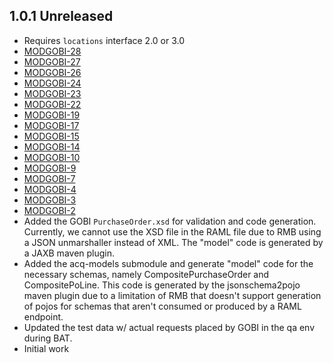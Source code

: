 ## 1.0.1 Unreleased
 * Requires `locations` interface 2.0 or 3.0
 * [MODGOBI-28](https://issues.folio.org/browse/MODGOBI-28)
 * [MODGOBI-27](https://issues.folio.org/browse/MODGOBI-27)
 * [MODGOBI-26](https://issues.folio.org/browse/MODGOBI-26)
 * [MODGOBI-24](https://issues.folio.org/browse/MODGOBI-24)
 * [MODGOBI-23](https://issues.folio.org/browse/MODGOBI-23)
 * [MODGOBI-22](https://issues.folio.org/browse/MODGOBI-22)
 * [MODGOBI-19](https://issues.folio.org/browse/MODGOBI-19)
 * [MODGOBI-17](https://issues.folio.org/browse/MODGOBI-17)
 * [MODGOBI-15](https://issues.folio.org/browse/MODGOBI-15)
 * [MODGOBI-14](https://issues.folio.org/browse/MODGOBI-14)
 * [MODGOBI-10](https://issues.folio.org/browse/MODGOBI-10)
 * [MODGOBI-9](https://issues.folio.org/browse/MODGOBI-9)
 * [MODGOBI-7](https://issues.folio.org/browse/MODGOBI-7)
 * [MODGOBI-4](https://issues.folio.org/browse/MODGOBI-4)
 * [MODGOBI-3](https://issues.folio.org/browse/MODGOBI-3)
 * [MODGOBI-2](https://issues.folio.org/browse/MODGOBI-2)
 * Added the GOBI `PurchaseOrder.xsd` for validation and code generation.
   Currently, we cannot use the XSD file in the RAML file due to RMB using
   a JSON unmarshaller instead of XML. The "model" code is generated by a
   JAXB maven plugin.
 * Added the acq-models submodule and generate "model" code for the 
   necessary schemas, namely CompositePurchaseOrder and CompositePoLine.
   This code is generated by the jsonschema2pojo maven plugin due to a
   limitation of RMB that doesn't support generation of pojos for schemas
   that aren't consumed or produced by a RAML endpoint.
 * Updated the test data w/ actual requests placed by GOBI in the qa env 
   during BAT.
 * Initial work
